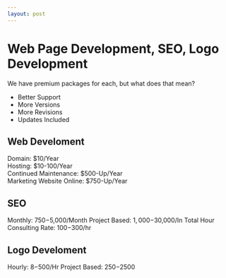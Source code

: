 ```yaml
---
layout: post
---
```


# Web Page Development, SEO, Logo Development

We have premium packages for each, but what does that mean?

* Better Support 
* More Versions
* More Revisions
* Updates Included

Web Develoment 
-------------------- 
Domain: $10/Year                        
Hosting: $10-100/Year                   
Continued Maintenance: $500-Up/Year     
Marketing Website Online: $750-Up/Year  


SEO
-----------------------
Monthly: $750-$5,000/Month
Project Based: $1,000-$30,000/In Total
Hour Consulting Rate: $100-$300/hr



Logo Develoment
------------------------
Hourly: $8-$500/Hr
Project Based: $250-$2500
